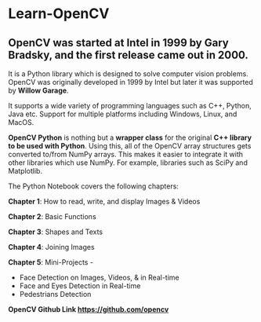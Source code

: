 # Learn-OpenCV


## **OpenCV** was started at Intel in 1999 by **Gary Bradsky**, and the first release came out in 2000.

It is a Python library which is designed to solve computer vision problems. OpenCV was originally developed in 1999 by Intel but later it was supported by **Willow Garage**.

It supports a wide variety of programming languages such as C++, Python, Java etc. Support for multiple platforms including Windows, Linux, and MacOS.

**OpenCV Python** is nothing but a **wrapper class** for the original **C++ library to be used with Python**. Using this, all of the OpenCV array structures gets converted to/from NumPy arrays. This makes it easier to integrate it with other libraries which use NumPy. For example, libraries such as SciPy and Matplotlib.

The Python Notebook covers the following chapters: 

**Chapter 1**: How to read, write, and display Images & Videos

**Chapter 2**: Basic Functions

**Chapter 3**: Shapes and Texts

**Chapter 4**: Joining Images

**Chapter 5**: Mini-Projects -

  - Face Detection on Images, Videos, & in Real-time
  - Face and Eyes Detection in Real-time
  - Pedestrians Detection

**OpenCV Github Link https://github.com/opencv**
